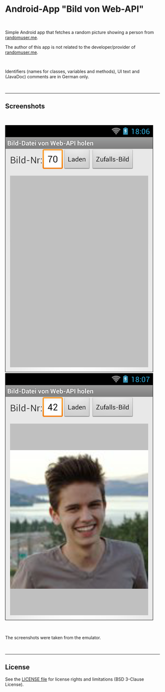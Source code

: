 # Android-App "Bild von Web-API" #

<br>

Simple Android app that fetches a random picture showing a person from [randomuser.me](https://randomuser.me/).

The author of this app is not related to the developer/provider of [randomuser.me](https://randomuser.me/).

<br>

Identifiers (names for classes, variables and methods), UI text and (JavaDoc) comments are in German only.

<br>

----

## Screenshots ##

<br>

![Screenshot 1](screenshot_1.png)  ![Screenshot 2](screenshot_2.png)

<br>

The screenshots were taken from the emulator.

<br>

----

## License ##

See the [LICENSE file](LICENSE.md) for license rights and limitations (BSD 3-Clause License).
